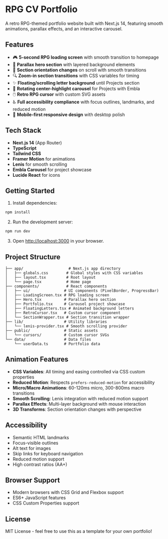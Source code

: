 # RPG CV Portfolio

A retro RPG-themed portfolio website built with Next.js 14, featuring smooth animations, parallax effects, and an interactive carousel.

## Features

- 🎮 **5-second RPG loading screen** with smooth transition to homepage
- 🌟 **Parallax hero section** with layered background elements
- 🔄 **Section orientation changes** on scroll with smooth transitions
- 🔍 **Zoom-in section transitions** with CSS variables for timing
- ✨ **Floating/scrolling letter background** until Projects section
- 🎠 **Rotating center-highlight carousel** for Projects with Embla
- 🖱️ **Retro RPG cursor** with custom SVG assets
- ♿ **Full accessibility compliance** with focus outlines, landmarks, and reduced motion
- 📱 **Mobile-first responsive design** with desktop polish

## Tech Stack

- **Next.js 14** (App Router)
- **TypeScript**
- **Tailwind CSS**
- **Framer Motion** for animations
- **Lenis** for smooth scrolling
- **Embla Carousel** for project showcase
- **Lucide React** for icons

## Getting Started

1. Install dependencies:
```bash
npm install
```

2. Run the development server:
```bash
npm run dev
```

3. Open [http://localhost:3000](http://localhost:3000) in your browser.

## Project Structure

```
├── app/                    # Next.js app directory
│   ├── globals.css        # Global styles with CSS variables
│   ├── layout.tsx         # Root layout
│   └── page.tsx           # Home page
├── components/            # React components
│   ├── ui/               # UI components (PixelBorder, ProgressBar)
│   ├── LoadingScreen.tsx # RPG loading screen
│   ├── Hero.tsx          # Parallax hero section
│   ├── Portfolio.tsx     # Carousel project showcase
│   ├── FloatingLetters.tsx # Animated background letters
│   ├── RetroCursor.tsx   # Custom cursor component
│   └── SectionWrapper.tsx # Section transition wrapper
├── lib/                  # Utility libraries
│   └── lenis-provider.tsx # Smooth scrolling provider
├── public/               # Static assets
│   └── cursors/          # Custom cursor SVGs
└── data/                 # Data files
    └── userData.ts       # Portfolio data
```

## Animation Features

- **CSS Variables**: All timing and easing controlled via CSS custom properties
- **Reduced Motion**: Respects `prefers-reduced-motion` for accessibility
- **Micro/Macro Animations**: 60-120ms micro, 300-800ms macro transitions
- **Smooth Scrolling**: Lenis integration with reduced motion support
- **Parallax Effects**: Multi-layer background with mouse interaction
- **3D Transforms**: Section orientation changes with perspective

## Accessibility

- Semantic HTML landmarks
- Focus-visible outlines
- Alt text for images
- Skip links for keyboard navigation
- Reduced motion support
- High contrast ratios (AA+)

## Browser Support

- Modern browsers with CSS Grid and Flexbox support
- ES6+ JavaScript features
- CSS Custom Properties support

## License

MIT License - feel free to use this as a template for your own portfolio!



